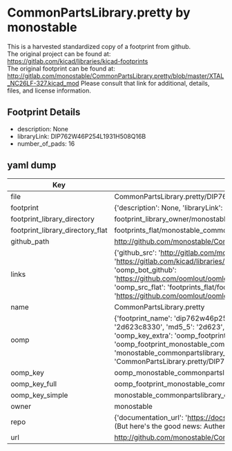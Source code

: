 # CommonPartsLibrary.pretty by monostable  
This is a harvested standardized copy of a footprint from github.  
The original project can be found at:  
https://gitlab.com/kicad/libraries/kicad-footprints  
The original footprint can be found at:
http://gitlab.com/monostable/CommonPartsLibrary.pretty/blob/master/XTAL_NC26LF-327.kicad_mod
Please consult that link for additional, details, files, and license information.  
## Footprint Details
* description: None  
* libraryLink: DIP762W46P254L1931H508Q16B  
* number_of_pads: 16  
## yaml dump  
| Key | Value |  
| --- | --- |  
| file | CommonPartsLibrary.pretty/DIP762W46P254L1931H508Q16B.kicad_mod |  
| footprint | {'description': None, 'libraryLink': 'DIP762W46P254L1931H508Q16B', 'number_of_pads': 16} |  
| footprint_library_directory | footprint_library_owner/monostable_CommonPartsLibrary.pretty |  
| footprint_library_directory_flat | footprints_flat/monostable_commonpartslibrary_dip762w46p254l1931h508q16b/working |  
| github_path | http://github.com/monostable/CommonPartsLibrary.pretty/blob/master/DIP762W46P254L1931H508Q16B.kicad_mod |  
| links | {'github_src': 'http://gitlab.com/monostable/CommonPartsLibrary.pretty/blob/master/XTAL_NC26LF-327.kicad_mod', 'github_src_repo': 'https://gitlab.com/kicad/libraries/kicad-footprints', 'oomp_bot': 'footprints/monostable_commonpartslibrary_dip762w46p254l1931h508q16b/working', 'oomp_bot_github': 'https://github.com/oomlout/oomlout_oomp_footprint_bot/tree/main/footprints/monostable_commonpartslibrary_dip762w46p254l1931h508q16b/working', 'oomp_src_flat': 'footprints_flat/footprints_flat/monostable_commonpartslibrary_dip762w46p254l1931h508q16b/working', 'oomp_src_flat_github': 'https://github.com/oomlout/oomlout_oomp_footprint_src/tree/main/footprints_flat/monostable_commonpartslibrary_dip762w46p254l1931h508q16b/working'} |  
| name | CommonPartsLibrary.pretty |  
| oomp | {'footprint_name': 'dip762w46p254l1931h508q16b', 'library_name': 'commonpartslibrary', 'md5': '2d623c8330fe71cbf2ea53d654e590b6', 'md5_10': '2d623c8330', 'md5_5': '2d623', 'md5_6': '2d623c', 'oomp_key': 'oomp_monostable_commonpartslibrary_dip762w46p254l1931h508q16b', 'oomp_key_extra': 'oomp_footprint_monostable_commonpartslibrary_dip762w46p254l1931h508q16b', 'oomp_key_full': 'oomp_footprint_monostable_commonpartslibrary_dip762w46p254l1931h508q16b_2d623c', 'oomp_key_simple': 'monostable_commonpartslibrary_dip762w46p254l1931h508q16b', 'original_filename': 'CommonPartsLibrary.pretty/DIP762W46P254L1931H508Q16B.kicad_mod', 'owner_name': 'monostable'} |  
| oomp_key | oomp_monostable_commonpartslibrary_dip762w46p254l1931h508q16b |  
| oomp_key_full | oomp_footprint_monostable_commonpartslibrary_dip762w46p254l1931h508q16b |  
| oomp_key_simple | monostable_commonpartslibrary_dip762w46p254l1931h508q16b |  
| owner | monostable |  
| repo | {'documentation_url': 'https://docs.github.com/rest/overview/resources-in-the-rest-api#rate-limiting', 'message': "API rate limit exceeded for 84.66.173.59. (But here's the good news: Authenticated requests get a higher rate limit. Check out the documentation for more details.)"} |  
| url | http://github.com/monostable/CommonPartsLibrary.pretty |  

